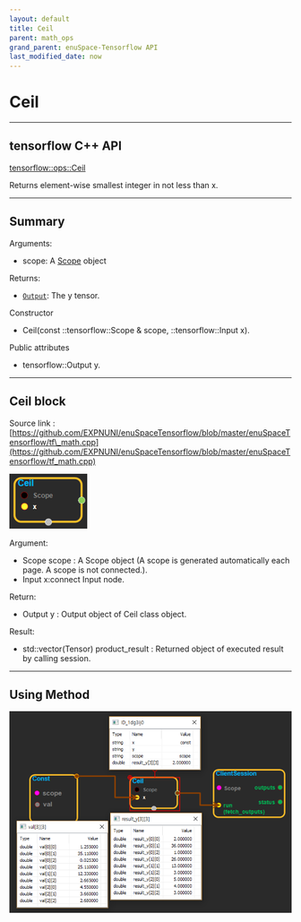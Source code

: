 ```yaml
--- 
layout: default 
title: Ceil 
parent: math_ops 
grand_parent: enuSpace-Tensorflow API 
last_modified_date: now 
--- 
```


# Ceil

---

## tensorflow C++ API

[tensorflow::ops::Ceil](https://www.tensorflow.org/api_docs/cc/class/tensorflow/ops/ceil)

Returns element-wise smallest integer in not less than x.

---

## Summary

Arguments:

* scope: A [Scope](https://www.tensorflow.org/api_docs/cc/class/tensorflow/scope.html#classtensorflow_1_1_scope) object

Returns:

* [`Output`](https://www.tensorflow.org/api_docs/cc/class/tensorflow/output.html#classtensorflow_1_1_output): The y tensor.

Constructor

* Ceil\(const ::tensorflow::Scope & scope, ::tensorflow::Input x\).

Public attributes

* tensorflow::Output y.

---

## Ceil block

Source link : [https://github.com/EXPNUNI/enuSpaceTensorflow/blob/master/enuSpaceTensorflow/tf\_math.cpp](https://github.com/EXPNUNI/enuSpaceTensorflow/blob/master/enuSpaceTensorflow/tf_math.cpp)

![](./assets/math_Ceil_Symbol.png)

Argument:

* Scope scope : A Scope object \(A scope is generated automatically each page. A scope is not connected.\).
* Input x:connect  Input node.

Return:

* Output y : Output object of Ceil class object.

Result:

* std::vector\(Tensor\) product\_result : Returned object of executed result by calling session.

---

## Using Method

![](./assets/math_Ceil_Method.png)

